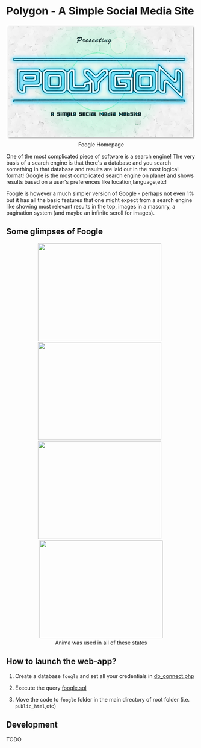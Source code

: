 # Polygon - A Simple Social Media Site

<p align="center">
<a href="docs/images/splash.png">
<img src="docs/images/splash.png"/ width=640></a><br>
  <span>Foogle Homepage</span>
</p>

One of the most complicated piece of software is a search engine! The very basis of a search engine is that there's a database and you search something in that database and results are laid out in the most logical format! Google is the most complicated search engine on planet and shows results based on a user's preferences like location,language,etc!

Foogle is however a much simpler version of Google - perhaps not even 1% but it has all the basic features that one might expect from a search engine like showing most relevant results in the top, images in a masonry, a pagination system (and maybe an infinite scroll for images).

## Some glimpses of Foogle

<p align="center">
<a href="docs/images/web.png"><img src="docs/images/web.png" width=328 height=260/></a>&nbsp;&nbsp;
<a href="docs/images/images.png"><img src="docs/images/images.png" width=328 height=260/></a>&nbsp;&nbsp;
<a href="docs/images/news.png"><img src="docs/images/news.png" width=328 height=260/></a>&nbsp;&nbsp;
<a href="docs/images/videos.png"><img src="docs/images/videos.png" width=328 height=260/></a>
<br>
<span>Anima was used in all of these states</span>
</p>

## How to launch the web-app?

1. Create a database `foogle` and set all your credentials in [db_connect.php](config/db_connect.php)

2. Execute the query [foogle.sql](sql/foogle.sql)

3. Move the code to `foogle` folder in the main directory of root folder (i.e. `public_html`,etc)

## Development

TODO